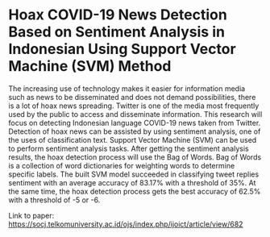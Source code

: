 # Hoax COVID-19 News Detection Based on Sentiment Analysis in Indonesian Using Support Vector Machine (SVM) Method

The increasing use of technology makes it easier for information media such as news to be
disseminated and does not demand possibilities, there is a lot of hoax news spreading. Twitter is one
of the media most frequently used by the public to access and disseminate information. This research
will focus on detecting Indonesian language COVID-19 news taken from Twitter. Detection of hoax
news can be assisted by using sentiment analysis, one of the uses of classification text. Support
Vector Machine (SVM) can be used to perform sentiment analysis tasks. After getting the sentiment
analysis results, the hoax detection process will use the Bag of Words. Bag of Words is a collection
of word dictionaries for weighting words to determine specific labels. The built SVM model
succeeded in classifying tweet replies sentiment with an average accuracy of 83.17% with a
threshold of 35%. At the same time, the hoax detection process gets the best accuracy of 62.5% with
a threshold of -5 or -6.

Link to paper:
https://socj.telkomuniversity.ac.id/ojs/index.php/ijoict/article/view/682
